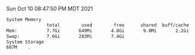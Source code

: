Sun Oct 10 08:47:50 PM MDT 2021
```bash
System Memory
               total        used        free      shared  buff/cache   available
Mem:           7.7Gi       649Mi       4.8Gi       9.0Mi       2.2Gi       6.7Gi
Swap:          7.6Gi       283Mi       7.4Gi
System Storage
687M	.
```
```bash
